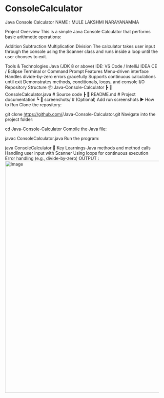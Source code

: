 # ConsoleCalculator
Java Console Calculator
NAME : MULE LAKSHMI NARAYANAMMA

Project Overview
This is a simple Java Console Calculator that performs basic arithmetic operations:

Addition
Subtraction
Multiplication
Division
The calculator takes user input through the console using the Scanner class and runs inside a loop until the user chooses to exit.

Tools & Technologies
Java (JDK 8 or above)
IDE: VS Code / IntelliJ IDEA CE / Eclipse
Terminal or Command Prompt
Features
Menu-driven interface
Handles divide-by-zero errors gracefully
Supports continuous calculations until exit
Demonstrates methods, conditionals, loops, and console I/O
Repository Structure
📦 Java-Console-Calculator
 ┣ 📜 ConsoleCalculator.java   # Source code
 ┣ 📜 README.md                # Project documentation
 ┗ 📂 screenshots/             # (Optional) Add run screenshots
▶ How to Run
Clone the repository:

git clone https://github.com/<lakshmimule333>/Java-Console-Calculator.git
Navigate into the project folder:

cd Java-Console-Calculator
Compile the Java file:

javac ConsoleCalculator.java
Run the program:

java ConsoleCalculator
📖 Key Learnings
Java methods and method calls
Handling user input with Scanner
Using loops for continuous execution
Error handling (e.g., divide-by-zero)
OUTPUT : 
<img width="1477" height="758" alt="Image" src="https://github.com/user-attachments/assets/12e771c9-6f63-4fe8-96da-ecf8ce0d2c90" />

